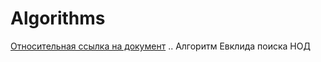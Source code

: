 # Algorithms

[Относительная ссылка на документ](../master/simple/lib1.md)
.. Алгоритм Евклида поиска НОД
